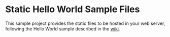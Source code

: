 # Static Hello World Sample Files

This sample project provides the static files to be hosted in your web server, following the Hello World sample described in the [wiki](https://github.com/swagger-api/swagger-spec/wiki/Hello-World-Sample).
